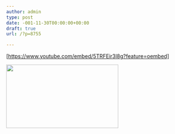 ```yaml
---
author: admin
type: post
date: -001-11-30T00:00:00+00:00
draft: true
url: /?p=8755

---
```

[https://www.youtube.com/embed/5TRFEir3l8g?feature=oembed]

<img src="https://scdhub.org/wp-content/uploads/2017/12/Screen-Shot-2017-12-13-at-11.37.16-AM-300x170.png" alt="" width="300" height="170" class="alignleft size-medium wp-image-8757" srcset="https://scdhub.org/wp-content/uploads/2017/12/Screen-Shot-2017-12-13-at-11.37.16-AM-300x170.png 300w, https://scdhub.org/wp-content/uploads/2017/12/Screen-Shot-2017-12-13-at-11.37.16-AM-768x435.png 768w, https://scdhub.org/wp-content/uploads/2017/12/Screen-Shot-2017-12-13-at-11.37.16-AM-1024x580.png 1024w, https://scdhub.org/wp-content/uploads/2017/12/Screen-Shot-2017-12-13-at-11.37.16-AM.png 1226w" sizes="(max-width: 300px) 100vw, 300px" />
